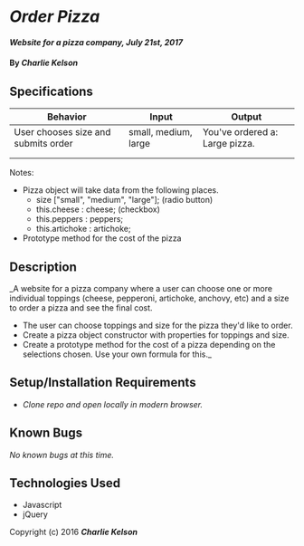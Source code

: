 # _Order Pizza_

#### _Website for a pizza company, July 21st, 2017_

#### By _**Charlie Kelson**_

## Specifications

| Behavior  |  Input  | Output  |
|---|---|---|
| User  chooses size and submits order |  small, medium, large  |  You've ordered a: Large pizza.  |
|   |   |   |
|   |   |   |

Notes:

- Pizza object will take data from the following places.
  - size ["small", "medium", "large"]; (radio button)
  - this.cheese : cheese; (checkbox)
  - this.peppers : peppers;
  - this.artichoke : artichoke;
- Prototype method for the cost of the pizza



## Description

_A website for a pizza company where a user can choose one or more individual toppings (cheese, pepperoni, artichoke, anchovy, etc) and a size to order a pizza and see the final cost.

- The user can choose toppings and size for the pizza they'd like to order.
- Create a pizza object constructor with properties for toppings and size.
- Create a prototype method for the cost of a pizza depending on the selections chosen. Use your own formula for this._

## Setup/Installation Requirements

* _Clone repo and open locally in modern browser._


## Known Bugs

_No known bugs at this time._



## Technologies Used

- Javascript
- jQuery


Copyright (c) 2016 **_Charlie Kelson_**
